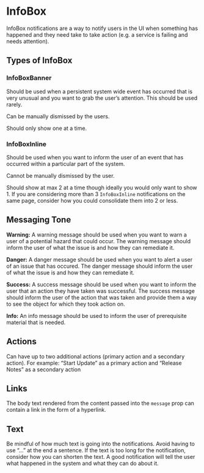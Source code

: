# InfoBox
InfoBox notifications are a way to notify users in the UI when something has happened and they need take to take action (e.g. a service is failing and needs attention).

## Types of InfoBox

### InfoBoxBanner
Should be used when a persistent system wide event has occurred that is very unusual and you want to grab the user’s attention. This should be used rarely.

Can be manually dismissed by the users.

Should only show one at a time.

### InfoBoxInline
Should be used when you want to inform the user of an event that has occurred within a particular part of the system.

Cannot be manually dismissed by the user.

Should show at max 2 at a time though ideally you would only want to show 1. If you are considering more than 3 `InfoBoxInline` notifications on the same page, consider how you could consolidate them into 2 or less.

## Messaging Tone
**Warning:** A warning message should be used when you want to warn a user of a potential hazard that could occur. The warning message should inform the user of what the issue is and how they can remediate it.

**Danger:** A danger message should be used when you want to alert a user of an issue that has occured. The danger message should inform the user of what the issue is and how they can remediate it.

**Success:** A success message should be used when you want to inform the user that an action they have taken was successful. The success message should inform the user of the action that was taken and provide them a way to see the object for which they took action on. 

**Info:** An info message should be used to inform the user of prerequisite material that is needed. 

## Actions
Can have up to two additional actions (primary action and a secondary action). For example: “Start Update” as a primary action and “Release Notes” as a secondary action

## Links
The body text rendered from the content passed into the `message` prop can contain a link in the form of a hyperlink. 

## Text
Be mindful of how much text is going into the notifications. Avoid having to use “...” at the end a sentence. If the text is too long for the notification, consider how you can shorten the text. A good notification will tell the user what happened in the system and what they can do about it.
